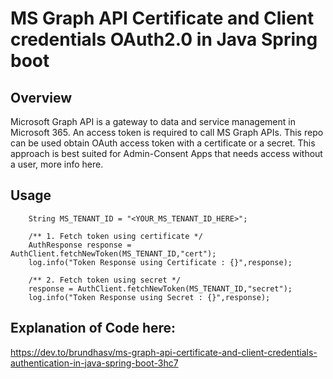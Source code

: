 # MS Graph API Certificate and Client credentials OAuth2.0 in Java Spring boot

## Overview

Microsoft Graph API is a gateway to data and service management in Microsoft 365. An access token is required to call MS Graph APIs. This repo can be used obtain OAuth access token with a certificate or a secret. This approach is best suited for Admin-Consent Apps that needs access without a user, more info here.

## Usage

        String MS_TENANT_ID = "<YOUR_MS_TENANT_ID_HERE>";

        /** 1. Fetch token using certificate */
        AuthResponse response = AuthClient.fetchNewToken(MS_TENANT_ID,"cert");
        log.info("Token Response using Certificate : {}",response);

        /** 2. Fetch token using secret */
        response = AuthClient.fetchNewToken(MS_TENANT_ID,"secret");
        log.info("Token Response using Secret : {}",response);

## Explanation of Code here:

https://dev.to/brundhasv/ms-graph-api-certificate-and-client-credentials-authentication-in-java-spring-boot-3hc7

